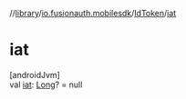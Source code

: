 //[library](../../../index.md)/[io.fusionauth.mobilesdk](../index.md)/[IdToken](index.md)/[iat](iat.md)

# iat

[androidJvm]\
val [iat](iat.md): [Long](https://kotlinlang.org/api/core/kotlin-stdlib/kotlin/-long/index.html)? = null